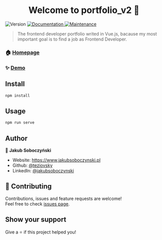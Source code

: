 <h1 align="center">Welcome to portfolio_v2 👋</h1>
<p>
  <img alt="Version" src="https://img.shields.io/badge/version-1.0.0-blue.svg?cacheSeconds=2592000" />
  <a href="https://github.com/teziovsky/portfolio_v2#readme" target="_blank">
    <img alt="Documentation" src="https://img.shields.io/badge/documentation-yes-brightgreen.svg" />
  </a>
  <a href="https://github.com/teziovsky/portfolio_v2/graphs/commit-activity" target="_blank">
    <img alt="Maintenance" src="https://img.shields.io/badge/Maintained%3F-yes-green.svg" />
  </a>
</p>

> The frontend developer portfolio writed in Vue.js, bacause my most important goal is to find a job as Frontend Developer.

### 🏠 [Homepage](https://github.com/teziovsky/portfolio_v2#readme)

### ✨ [Demo](https://teziovsky.github.io/portfolio_v2/)

## Install

```sh
npm install
```

## Usage

```sh
npm run serve
```

## Author

👤 **Jakub Soboczyński**

- Website: https://www.jakubsoboczynski.pl
- Github: [@teziovsky](https://github.com/teziovsky)
- LinkedIn: [@jakubsoboczynski](https://linkedin.com/in/jakubsoboczynski)

## 🤝 Contributing

Contributions, issues and feature requests are welcome!<br />Feel free to check [issues page](https://github.com/teziovsky/portfolio_v2/issues).

## Show your support

Give a ⭐️ if this project helped you!
